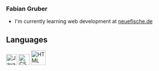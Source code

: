   ### Fabian Gruber
  
 * I'm currently learning web development at [neuefische.de](https://www.neuefische.de/)
 
 
 ## Languages
<img src="https://upload.wikimedia.org/wikipedia/commons/d/d4/Javascript-shield.svg" alt="JavaScript" style="width:30px;"/>   <img src="https://upload.wikimedia.org/wikipedia/commons/d/d5/CSS3_logo_and_wordmark.svg" alt="CSS" style="width:30px;"/>   <img src="https://upload.wikimedia.org/wikipedia/commons/6/61/HTML5_logo_and_wordmark.svg" alt="HTML" style="width:40px;"/>
